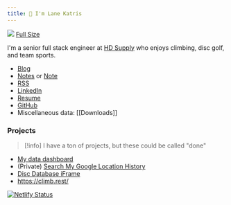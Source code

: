```yaml
---
title: 👋 I'm Lane Katris
---
```

![](https://ik.imagekit.io/lkat/tr:q-20/grays-peak-resized-1_Jn1kTLuiK?updatedAt=1658256628477)
[Full Size](https://ik.imagekit.io/lkat/grays-peak-resized-1_Jn1kTLuiK?updatedAt=1658256628477)

I'm a senior full stack engineer at [HD Supply](https://www.linkedin.com/company/hd-supply/) who enjoys climbing, disc golf, and team sports.

- [Blog](blog)
- [Notes](https://memos.lkat.io/) or [Note](https://memo.lkat.io/)
- [RSS](https://www.lanekatris.com/index.xml)
- [LinkedIn](https://www.linkedin.com/in/lane-katris-80610a44/)
- [Resume](https://gitconnected.com/lanekatris)
- [GitHub](https://github.com/lanekatris)
- Miscellaneous data: [[Downloads]]

### Projects

> [!info] I have a ton of projects, but these could be called "done"

- [My data dashboard](https://loonison.com/)
- (Private) [Search My Google Location History](https://loonison.com/location-history)
- [Disc Database iFrame](https://loonison.com/discs)
- https://climb.rest/

[![Netlify Status](https://api.netlify.com/api/v1/badges/bea7f86c-75aa-4540-b941-273d0f244c3c/deploy-status)](https://app.netlify.com/sites/lanekatris/deploys)